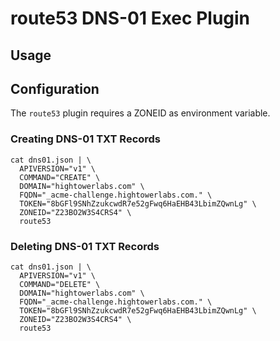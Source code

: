 # route53 DNS-01 Exec Plugin

## Usage

## Configuration

The `route53` plugin requires a ZONEID as environment variable.

### Creating DNS-01 TXT Records

```
cat dns01.json | \
  APIVERSION="v1" \
  COMMAND="CREATE" \
  DOMAIN="hightowerlabs.com" \
  FQDN="_acme-challenge.hightowerlabs.com." \
  TOKEN="8bGFl9SNhZzukcwdR7e52gFwq6HaEHB43LbimZQwnLg" \
  ZONEID="Z23BO2W3S4CRS4" \
  route53
```

### Deleting DNS-01 TXT Records

```
cat dns01.json | \
  APIVERSION="v1" \
  COMMAND="DELETE" \
  DOMAIN="hightowerlabs.com" \
  FQDN="_acme-challenge.hightowerlabs.com." \
  TOKEN="8bGFl9SNhZzukcwdR7e52gFwq6HaEHB43LbimZQwnLg" \
  ZONEID="Z23BO2W3S4CRS4" \
  route53
```
